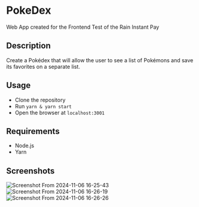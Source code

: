 # PokeDex

Web App created for the Frontend Test of the Rain Instant Pay

## Description
Create a Pokédex that will allow the user to see a list of Pokémons and save its favorites on a separate list.

## Usage
- Clone the repository
- Run `yarn & yarn start`
- Open the browser at `localhost:3001`

## Requirements
- Node.js
- Yarn

## Screenshots
![Screenshot From 2024-11-06 16-25-43](https://github.com/user-attachments/assets/f94b9e38-ad2d-4e65-9fa4-9ab7de0c4ac0)
![Screenshot From 2024-11-06 16-26-19](https://github.com/user-attachments/assets/de97cb4e-3e98-4904-a0c1-6cce07bc0c1c)
![Screenshot From 2024-11-06 16-26-26](https://github.com/user-attachments/assets/6800927d-9e97-452f-a014-91923379b177)
